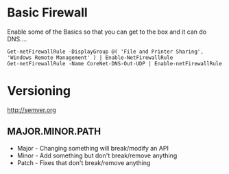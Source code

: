 # Basic Firewall
Enable some of the Basics so that you can get to the box and it can do DNS....
```
Get-netFirewallRule -DisplayGroup @( 'File and Printer Sharing', 'Windows Remote Management' ) | Enable-NetFirewallRule 
Get-netFirewallRule -Name CoreNet-DNS-Out-UDP | Enable-netFirewallRule
```

# Versioning 
 http://semver.org

## MAJOR.MINOR.PATH
* Major - Changing something will break/modify an API
* Minor - Add something but don't break/remove anything
* Patch - Fixes that don't break/remove anything
 
 
